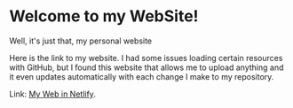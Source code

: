 # Welcome to my WebSite!
Well, it's just that, my personal website

Here is the link to my website. I had some issues loading certain resources with GitHub, but I found this website that allows me to upload anything and it even updates automatically with each change I make to my repository.

Link:  [My Web in Netlify](https://airtonescalante.netlify.app//).
